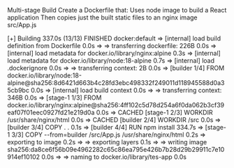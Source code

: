 Multi-stage Build
Create a Dockerfile that:
Uses node image to build a React application
Then copies just the built static files to an nginx image
src/App.js

[+] Building 337.0s (13/13) FINISHED                                                                         docker:default 
 => [internal] load build definition from Dockerfile                                                                   0.0s 
 => => transferring dockerfile: 226B                                                                                   0.0s
 => [internal] load metadata for docker.io/library/nginx:alpine                                                        0.3s
 => [internal] load metadata for docker.io/library/node:18-alpine                                                      0.7s
 => [internal] load .dockerignore                                                                                      0.0s
 => => transferring context: 2B                                                                                        0.0s
 => [builder 1/4] FROM docker.io/library/node:18-alpine@sha256:8d6421d663b4c28fd3ebc498332f249011d118945588d0a35cb9bc  0.0s
 => [internal] load build context                                                                                      0.0s
 => => transferring context: 346B                                                                                      0.0s
 => [stage-1 1/3] FROM docker.io/library/nginx:alpine@sha256:4ff102c5d78d254a6f0da062b3cf39eaf07f01eec0927fd21e219d0a  0.0s
 => CACHED [stage-1 2/3] WORKDIR /usr/share/nginx/html                                                                 0.0s
 => CACHED [builder 2/4] WORKDIR /src                                                                                  0.0s
 => [builder 3/4] COPY .  .                                                                                            0.1s
 => [builder 4/4] RUN npm install                                                                                    334.7s
 => [stage-1 3/3] COPY --from=builder /src/App.js /usr/share/nginx/html                                                0.2s
 => exporting to image                                                                                                 0.2s
 => => exporting layers                                                                                                0.1s
 => => writing image sha256:da8ce6f56b09e4962282c65c86ea795e426b7b28d29b29911c7e10914ef10102                           0.0s
 => => naming to docker.io/library/tes-app                                                                             0.0s

